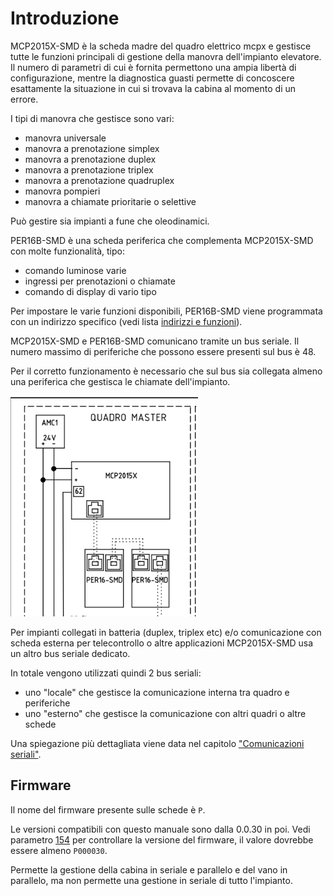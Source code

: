 # Introduzione

MCP2015X-SMD è la scheda madre del quadro elettrico mcpx e gestisce tutte le funzioni principali di gestione della manovra
dell'impianto elevatore.
Il numero di parametri di cui è fornita permettono una ampia libertà di configurazione, mentre la diagnostica guasti permette di concoscere esattamente la situazione in cui
si trovava la cabina al momento di un errore.

I tipi di manovra che gestisce sono vari:
*   manovra universale
*   manovra a prenotazione simplex
*   manovra a prenotazione duplex
*   manovra a prenotazione triplex
*   manovra a prenotazione quadruplex
*   manovra pompieri
*   manovra a chiamate prioritarie o selettive

Può gestire sia impianti a fune che oleodinamici.

PER16B-SMD è una scheda periferica che complementa MCP2015X-SMD con molte funzionalità, tipo:
*   comando luminose varie
*   ingressi per prenotazioni o chiamate
*   comando di display di vario tipo

Per impostare le varie funzioni disponibili, PER16B-SMD viene programmata con un indirizzo specifico (vedi lista [indirizzi e funzioni](periferiche/indirizzi.md)).

MCP2015X-SMD e PER16B-SMD comunicano tramite un bus seriale. Il numero massimo di periferiche che possono essere presenti sul bus è 48.

Per il corretto funzionamento è necessario che sul bus sia collegata almeno una periferica che gestisca le chiamate dell'impianto.

<img src="./dist/local-connection.png" style="width: 300px;">

Per impianti collegati in batteria (duplex, triplex etc) e/o comunicazione con scheda esterna per telecontrollo o altre applicazioni MCP2015X-SMD usa un altro bus seriale dedicato.

In totale vengono utilizzati quindi 2 bus seriali:

* uno "locale" che gestisce la comunicazione interna tra quadro e periferiche
* uno "esterno" che gestisce la comunicazione con altri quadri o altre schede

Una spiegazione più dettagliata viene data nel capitolo ["Comunicazioni seriali"](./bus_seriali/README.md).

## Firmware

Il nome del firmware presente sulle schede è `P`.

Le versioni compatibili con questo manuale sono dalla 0.0.30 in poi.
Vedi parametro [154](./mcpx/menu/parametri/manovra.md#154) per controllare la versione del firmware, il valore dovrebbe essere almeno `P000030`.

Permette la gestione della cabina in seriale e parallelo e del vano in parallelo, ma non permette una gestione in seriale di tutto l'impianto.
